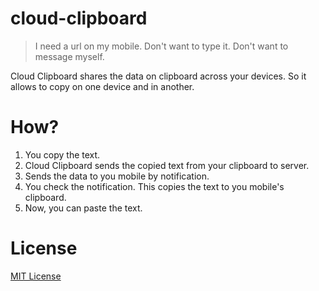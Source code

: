 # cloud-clipboard

> I need a url on my mobile. Don't want to type it. Don't want to message myself.

Cloud Clipboard shares the data on clipboard across your devices. So it allows to copy on one device and in another.

# How?

1. You copy the text.
2. Cloud Clipboard sends the copied text from your clipboard to server.
3. Sends the data to you mobile by notification.
4. You check the notification. This copies the text to you mobile's clipboard.
5. Now, you can paste the text.

# License

[MIT License](https://nks.mit-license.org/)